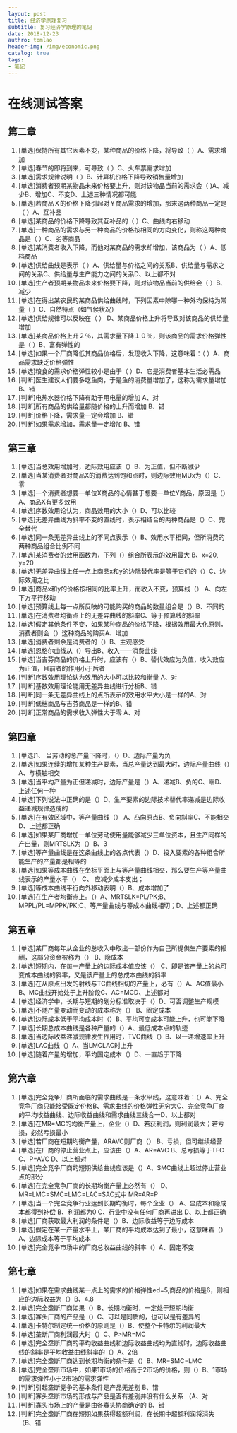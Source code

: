 ```yaml
---
layout: post
title: 经济学原理复习
subtitle: 复习经济学原理的笔记
date: 2018-12-23
authro: tomlao
header-img: /img/economic.png
catalog: true
tags:
- 笔记
---
```


# 在线测试答案

## 第二章

1. [单选]保持所有其它因素不变，某种商品的价格下降，将导致（ ）A、需求增加
2. [单选]春节的即将到来，可导致（ ）C、火车票需求增加
3. [单选]需求规律说明（ ）B、计算机价格下降导致销售量增加
4. [单选]消费者预期某物品未来价格要上升，则对该物品当前的需求会（ )A、减少B、增加C、不变D、上述三种情况都可能
5. [单选]若商品Ｘ的价格下降引起对Ｙ商品需求的增加，那末这两种商品一定是（ ）A、互补品
6. [单选]某商品的价格下降导致其互补品的（ ）C、曲线向右移动
7. [单选]一种商品的需求与另一种商品的价格按相同的方向变化，则称这两种商品是（ ）C、劣等商品
8. [单选]某消费者收入下降，而他对某商品的需求却增加，该商品为（ ）A、低档商品
9. [单选]供给曲线是表示（ ）A、供给量与价格之间的关系B、供给量与需求之间的关系C、供给量与生产能力之间的关系D、以上都不对
10. [单选]生产者预期某物品未来价格要下降，则对该物品当前的供给会（ ）B、减少
11. [单选]在得出某农民的某商品供给曲线时，下列因素中除哪一种外均保持为常量（ ）C、自然特点（如气候状况）
12. [单选]供给规律可以反映在（ ） D、某商品价格上升将导致对该商品的供给量增加
13. [单选]某商品价格上升２％，其需求量下降１０％，则该商品的需求价格弹性是（ ）B、富有弹性的
14. [单选]如果一个厂商降低其商品价格后，发现收入下降，这意味着：（ ）A、商品需求缺乏价格弹性
15. [单选]粮食的需求价格弹性较小是由于（ ）D、它是消费者基本生活必需品
16. [判断]医生建议人们要多吃鱼肉，于是鱼的消费量增加了，这称为需求量增加 B、错
17. [判断]电热水器价格下降有助于用电量的增加 A、对
18. [判断]所有商品的供给量都随价格的上升而增加 B、错
19. [判断]价格下降，需求量一定会增加 B、错
20. [判断]如果需求增加，需求量一定增加 B、错


## 第三章

1. [单选]当总效用增加时，边际效用应该（）B、为正值，但不断减少
2. [单选]当某消费者对商品X的消费达到饱和点时，则边际效用MUx为（）C、零
3. [单选]一个消费者想要一单位X商品的心情甚于想要一单位Y商品，原因是（）A、商品X有更多效用
4. [单选]序数效用论认为，商品效用的大小（）D、可以比较
5. [单选]无差异曲线为斜率不变的直线时，表示相结合的两种商品是（）C、完全替代
6. [单选]同一条无差异曲线上的不同点表示（）B、效用水平相同，但所消费的两种商品组合比例不同
7. [单选]某消费者的效用函数为，下列（）组合所表示的效用最大 B、x=20, y=20
8. [单选]无差异曲线上任一点上商品x和y的边际替代率是等于它们的（）C、边际效用之比
9. [单选]商品x和y的价格按相同的比率上升，而收入不变，预算线（） A、向左下方平行移动
10. [单选]预算线上每一点所反映的可能购买的商品的数量组合是（）B、不同的
11. [单选]在消费者均衡点上的无差异曲线的斜率C、等于预算线的斜率
12. [单选]假定其他条件不变，如果某种商品的价格下降，根据效用最大化原则，消费者则会（）这种商品的购买A、增加
13. [单选]消费者剩余是消费者的（）B、主观感受
14. [单选]恩格尔曲线从（）导出B、收入——消费曲线
15. [单选]当吉芬商品的价格上升时，应该有（）B、替代效应为负值，收入效应为正值，且前者的作用小于后者
16. [判断]序数效用理论认为效用的大小可以比较和衡量 A、对
17. [判断]基数效用理论能用无差异曲线进行分析B、错
18. [判断]同一条无差异曲线上的点所表示的效用水平大小是一样的A、对
19. [判断]低档商品与吉芬商品是一样的B、错
20. [判断]正常商品的需求收入弹性大于零 A、对


## 第四章

1. [单选]1、 当劳动的总产量下降时，（）D、边际产量为负
2. [单选]如果连续的增加某种生产要素，当总产量达到最大时，边际产量曲线（）A、与横轴相交
3. [单选]当平均产量为正但递减时，边际产量是（）A、递减B、负的C、零D、上述任何一种
4. [单选]下列说法中正确的是（）D、生产要素的边际技术替代率递减是边际收益递减规律造成的
5. [单选]在有效区域中，等产量曲线（） A、凸向原点B、负向斜率C、不能相交D、上述都正确
6. [单选]如果某厂商增加一单位劳动使用量能够减少三单位资本，且生产同样的产出量，则MRTSLK为（）B、3
7. [单选]等产量曲线是在这条曲线上的各点代表（）D、投入要素的各种组合所能生产的产量都是相等的
8. [单选]如果等成本曲线在坐标平面上与等产量曲线相交，那么要生产等产量曲线表示的产量水平（） C、 应减少成本支出；
9. [单选]等成本曲线平行向外移动表明（）B、成本增加了
10. [单选]在生产者均衡点上。（）A、MRTSLK=PL/PK;B、MPPL/PL=MPPK/PK;C、等产量曲线与等成本曲线相切；D、上述都正确


## 第五章

1. [单选]某厂商每年从企业的总收入中取出一部份作为自己所提供生产要素的报酬，这部分资金被称为（） B、隐成本
2. [单选]短期内，在每一产量上的边际成本值应该（） C、即是该产量上的总可变成本曲线的斜率，又是该产量上的总成本曲线的斜率
3. [单选]在从原点出发的射线与TC曲线相切的产量上，必有（）A、AC值最小B、MC曲线开始处于上升阶段C、AC=MCD、上述都对
4. [单选]经济学中，长期与短期的划分标准取决于（）D、可否调整生产规模
5. [单选]不随产量变动而变动的成本称为（） B、固定成本
6. [单选]边际成本低于平均成本时（）B、平均可变成本可能上升，也可能下降
7. [单选]长期总成本曲线是各种产量的（）A、最低成本点的轨迹
8. [单选]当边际收益递减规律发生作用时，TVC曲线（）B、以一递增速率上升
9. [单选]LAC曲线（）A、当LMCLAC时上升
10. [单选]随着产量的增加，平均国定成本（）D、一直趋于下降


## 第六章

1. [单选]完全竞争厂商所面临的需求曲线是一条水平线，这意味着：（）A、完全竞争厂商只能接受既定价格B、需求曲线的价格弹性无穷大C、完全竞争厂商的平均收益曲线、边际收益曲线和需求曲线三线合一D、以上都对
2. [单选]在MR=MC的均衡产量上，企业（）D、若获利润，则利润最大；若亏损，必然亏损最小
3. [单选]若厂商在短期均衡产量，ARAVC则厂商（） B、亏损，但可继续经营
4. [单选]在厂商的停止营业点上，应该由（）A、AR=AVC B、总亏损等于TFC C、P=AVC D、以上都对
5. [单选]完全竞争厂商的短期供给曲线应该是（）A、SMC曲线上超过停止营业点的部分
6. [单选]在完全竞争厂商的长期均衡产量上必然有（） D、MR=LMC=SMC=LMC=LAC=SAC式中 MR=AR=P
7. [单选]当一个完全竞争行业达到长期均衡时，每个企业（） A、显成本和隐成本都得到补偿 B、利润都为0 C、行业中没有任何厂商再进出 D、以上都正确
8. [单选]厂商获取最大利润的条件是（）B、边际收益等于边际成本
9. [单选]假定在某一产量水平上，某厂商的平均成本达到了最小，这意味着（）A、边际成本等于平均成本
10. [单选]完全竞争市场中的厂商总收益曲线的斜率（）A、固定不变


## 第七章

1. [单选]如果在需求曲线某一点上的需求的价格弹性ed=5,商品的价格是6，则相应的边际收益为（）B、4.8
2. [单选]完全垄断厂商如果（）B、长期均衡时，一定处于短期均衡
3. [单选]寡头厂商的产品是（）C、可以是同质的，也可以是有差异的
4. [单选]卡特尔制定统一价格的原则是（）B、使整个卡特尔的利润最大
5. [单选]垄断厂商利润最大时（）C、P>MR=MC
6. [单选]完全垄断厂商的平均收益曲线和边际收益曲线均为直线时，边际收益曲线的斜率是平均收益曲线斜率的（）A、2倍
7. [单选]完全垄断厂商达到长期均衡的条件是（）B、MR=SMC=LMC
8. [单选]完全垄断市场中，如果1市场的价格高于2市场的价格，则（）B、1市场的需求弹性小于2市场的需求弹性
9. [判断]引起垄断竞争的基本条件是产品无差别 B、错
10. [判断]寡头垄断市场的形成与产品是否有差别并没有什么关系 （A、对
11. [判断]寡头市场上的产量是由各寡头协商确定的 B、错
12. [判断]完全垄断厂商在短期如果获得超额利润，在长期中超额利润将消失 （B、错